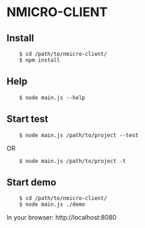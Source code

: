 # NMICRO-CLIENT

## Install

		$ cd /path/to/nmicro-client/
		$ npm install

## Help

		$ node main.js --help

## Start test

		$ node main.js /path/to/project --test

OR

		$ node main.js /path/to/project -t


## Start demo

		$ cd /path/to/nmicro-client/
		$ node main.js ./demo

In your browser: http://localhost:8080

